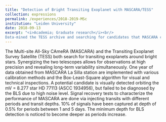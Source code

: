 ```yaml
---
title: "Detection of Bright Transiting Exoplanet with MASCARA/TESS"
collection: expressions
permalink: /experiences/2018-2019-MSc
institution: "Leiden University"
date: 2018-09-13
excerpt: "<i>Academia; Graduate research</i><br/>
Data-mined the TESS archive and searching for candidates that MASCARA could capture, and then analyzed the light curves for the long-term variability and long-period planets. Modified and performed the data reduction method to eliminate effects of local sidereal time and lunar saturation. Searched for direct transits using visual inspections and BLS detections. Ran signal recovery tests to characterize data calibration and performance of MASCARA as a transit survey."
---
```


The Multi-site All-Sky CAmeRA (MASCARA) and the Transiting Exoplanet Survey Satellite (TESS) both search for transiting exoplanets around bright stars. Synergizing the two telescopes allows for observations at high precision and revealing long-term variability simultaneously. One year of data obtained from MASCARA La Silla station are implemented with various calibration methods and the Box-Least-Square algorithm for visual and technical inspections. A potential candidate is visually detected orbiting the mV = 8.277 star HD 77113 (ASCC 1934956), but failed to be diagnosed by the BLS due to high noise level. Signal recovery tests to characterize the performance of MASCARA are done via injecting transits with different periods and transit depths. 10\% of signals have been captured at depth of 0.5\% for periods between 1 and 5 days. The minimum depth for BLS detection is noticed to become deeper as periods increase.